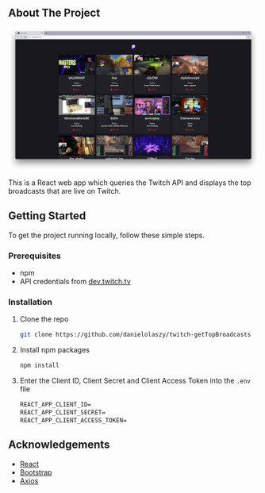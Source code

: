 <!-- ABOUT THE PROJECT -->

## About The Project

[![Product Name Screen Shot][product-screenshot]](https://github.com/danielolaszy/twitch-getTopBroadcasts)

This is a React web app which queries the Twitch API and displays the top broadcasts that are live on Twitch.

## Getting Started

To get the project running locally, follow these simple steps.

### Prerequisites

- npm
- API credentials from [dev.twitch.tv](https://dev.twitch.tv/)

### Installation

1. Clone the repo
   ```sh
   git clone https://github.com/danielolaszy/twitch-getTopBroadcasts
   ```
2. Install npm packages
   ```sh
   npm install
   ```
3. Enter the Client ID, Client Secret and Client Access Token into the `.env` file
   ```JS
   REACT_APP_CLIENT_ID=
   REACT_APP_CLIENT_SECRET=
   REACT_APP_CLIENT_ACCESS_TOKEN=
   ```

<!-- ACKNOWLEDGEMENTS -->

## Acknowledgements

- [React](https://reactjs.org/)
- [Bootstrap](https://getbootstrap.com/)
- [Axios](https://axios-http.com/)

<!-- MARKDOWN LINKS & IMAGES -->
<!-- https://www.markdownguide.org/basic-syntax/#reference-style-links -->

[product-screenshot]: images/screenshot.png
